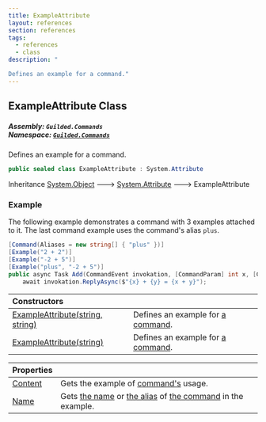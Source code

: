 ```yaml
---
title: ExampleAttribute
layout: references
section: references
tags:
  - references
  - class
description: "

Defines an example for a command."
---
```


## ExampleAttribute Class
##### **Assembly:** `Guilded.Commands`<br/>**Namespace:** [`Guilded.Commands`](Guilded.Commands 'Guilded.Commands')

Defines an example for a command.

```csharp
public sealed class ExampleAttribute : System.Attribute
```

Inheritance [System.Object](https://docs.microsoft.com/en-us/dotnet/api/System.Object 'System.Object') &#129106; [System.Attribute](https://docs.microsoft.com/en-us/dotnet/api/System.Attribute 'System.Attribute') &#129106; ExampleAttribute

### Example
  
The following example demonstrates a command with 3 examples attached to it. The last command example uses the command's alias `plus`.  
  
```csharp  
[Command(Aliases = new string[] { "plus" })]  
[Example("2 + 2")]  
[Example("-2 + 5")]  
[Example("plus", "-2 + 5")]  
public async Task Add(CommandEvent invokation, [CommandParam] int x, [CommandParam] int y) =>  
    await invokation.ReplyAsync($"{x} + {y} = {x + y}");  
```

| Constructors | |
| :--- | :--- |
| [ExampleAttribute(string, string)](ExampleAttribute.ExampleAttribute(string,string) 'Guilded.Commands.ExampleAttribute.ExampleAttribute(string, string)') | Defines an example for [a command](CommandAttribute 'Guilded.Commands.CommandAttribute'). |
| [ExampleAttribute(string)](ExampleAttribute.ExampleAttribute(string) 'Guilded.Commands.ExampleAttribute.ExampleAttribute(string)') | Defines an example for [a command](CommandAttribute 'Guilded.Commands.CommandAttribute'). |

| Properties | |
| :--- | :--- |
| [Content](ExampleAttribute.Content 'Guilded.Commands.ExampleAttribute.Content') | Gets the example of [command's](CommandAttribute 'Guilded.Commands.CommandAttribute') usage. |
| [Name](ExampleAttribute.Name 'Guilded.Commands.ExampleAttribute.Name') | Gets [the name](CommandAttribute.Name 'Guilded.Commands.CommandAttribute.Name') or [the alias](CommandAttribute.Aliases 'Guilded.Commands.CommandAttribute.Aliases') of [the command](CommandAttribute 'Guilded.Commands.CommandAttribute') in the example. |
